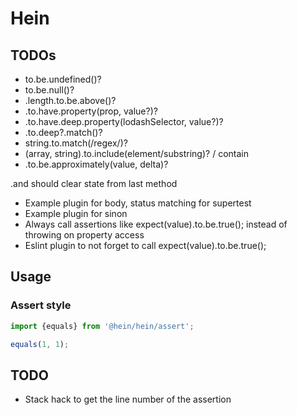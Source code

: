 # Hein

## TODOs

* to.be.undefined()?
* to.be.null()?
* .length.to.be.above()?
* .to.have.property(prop, value?)?
* .to.have.deep.property(lodashSelector, value?)?
* .to.deep?.match()?
* string.to.match(/regex/)?
* (array, string).to.include(element/substring)? / contain
* .to.be.approximately(value, delta)?

.and should clear state from last method


* Example plugin for body, status matching for supertest
* Example plugin for sinon
* Always call assertions like expect(value).to.be.true(); instead of throwing on property access
* Eslint plugin to not forget to call expect(value).to.be.true();

## Usage

### Assert style
```typescript
import {equals} from '@hein/hein/assert';

equals(1, 1);
```

## TODO

* Stack hack to get the line number of the assertion
